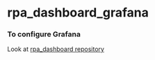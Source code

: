 # rpa_dashboard_grafana

### To configure Grafana
Look at [rpa_dashboard repository](https://github.com/Robo-Project/rpa_dashboard)
